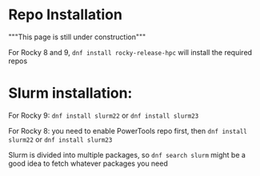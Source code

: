 # Repo Installation

"""This page is still under construction"""

For Rocky 8 and 9, `dnf install rocky-release-hpc` will install the required repos

# Slurm installation:

For Rocky 9: `dnf install slurm22` or `dnf install slurm23`

For Rocky 8: you need to enable PowerTools repo first, then `dnf install slurm22` or `dnf install slurm23`

Slurm is divided into multiple packages, so `dnf search slurm` might be a good idea to fetch whatever packages you need
